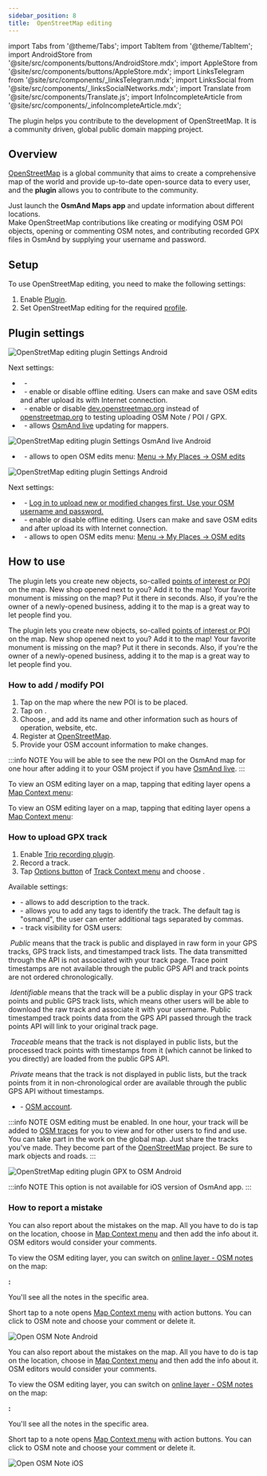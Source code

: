 ```yaml
---
sidebar_position: 8
title:  OpenStreetMap editing
---
```


import Tabs from '@theme/Tabs';
import TabItem from '@theme/TabItem';
import AndroidStore from '@site/src/components/buttons/AndroidStore.mdx';
import AppleStore from '@site/src/components/buttons/AppleStore.mdx';
import LinksTelegram from '@site/src/components/_linksTelegram.mdx';
import LinksSocial from '@site/src/components/_linksSocialNetworks.mdx';
import Translate from '@site/src/components/Translate.js';
import InfoIncompleteArticle from '@site/src/components/_infoIncompleteArticle.mdx';

<InfoIncompleteArticle/>

The plugin helps you contribute to the development of OpenStreetMap. It is a community driven, global public domain mapping project.

## Overview
 

[OpenStreetMap](http://openstreetmap.org/) is a global community that aims to create a comprehensive map of the world and provide up-to-date open-source data to every user, and the **<Translate android="true" ids="osm_editing"/> plugin** allows you to contribute to the community.

Just launch the **OsmAnd Maps app** and update information about different locations.   
Make OpenStreetMap contributions like creating or modifying OSM POI objects, opening or commenting OSM notes, and contributing recorded GPX files in OsmAnd by supplying your username and password. 


## Setup

To use OpenStreetMap editing, you need to make the following settings:    

1. Enable [Plugin](../plugins/index.md#enable--disable).  
2. Set OpenStreetMap editing for the required [profile](../personal/profiles.md).


## Plugin settings

<Tabs groupId="operating-systems">

<TabItem value="android" label="Android">

*<Translate android="true" ids="shared_string_menu,plugins_menu_group,osm_editing_plugin_name,shared_string_settings"/>*

![OpenStretMap editing plugin Settings Android](@site/static/img/plugins/osm-editing/osm_plugin_settings_android.png)

Next settings:
- &nbsp;_<Translate android="true" ids="login_account"/>_ - [<Translate android="true" ids="open_street_map_login_mode"/>](https://www.openstreetmap.org/login) 
- &nbsp;_<Translate android="true" ids="offline_edition"/>_ - enable or disable offline editing. Users can make and save OSM edits and after upload its with Internet connection.
- &nbsp;_<Translate android="true" ids="use_dev_url"/>_ - enable or disable [dev.openstreetmap.org](https://dev.openstreetmap.org/) instead of [openstreetmap.org](http://openstreetmap.org/) to testing uploading OSM Note / POI / GPX.
- &nbsp;_<Translate android="true" ids="map_updates_for_mappers"/>_ - allows [OsmAnd live](../personal/maps.md#osmand-live) updating for mappers.

![OpenStretMap editing plugin Settings OsmAnd live Android](@site/static/img/plugins/osm-editing/osm_plugin_settings_live_android.png)

- &nbsp;_<Translate android="true" ids="layer_osm_edits"/>_ - allows to open OSM edits menu: [Menu → My Places → OSM edits](../personal/myplaces.md) 
 
</TabItem>

<TabItem value="ios" label="iOS">

*<Translate ios="true" ids="menu,shared_string_settings,app_profiles,plugins,product_title_osm_editing"/>*

![OpenStretMap editing plugin Settings Android](@site/static/img/plugins/osm-editing/osm_plugin_settings_ios.png)

Next settings:
- &nbsp;_<Translate ios="true" ids="shared_string_account"/>_ - [Log in to upload new or modified changes first. Use your OSM username and password.](https://www.openstreetmap.org/login) 
- &nbsp;_<Translate ios="true" ids="osm_offline_editing"/>_ - enable or disable offline editing. Users can make and save OSM edits and after upload its with Internet connection.
- &nbsp;_<Translate ios="true" ids="osm_edits_title"/>_ - allows to open OSM edits menu: [Menu → My Places → OSM edits](../personal/myplaces.md) 


</TabItem>

</Tabs>

## How to use

<Tabs groupId="operating-systems">

<TabItem value="android" label="Android">

The plugin lets you create new objects, so-called  [points of interest or POI](../map/point-layers-on-map.md#points-of-interest-poi)  on the map. New shop opened next to you? Add it to the map! Your favorite monument is missing on the map? Put it there in seconds. Also, if you're the owner of a newly-opened business, adding it to the map is a great way to let people find you.

</TabItem>

<TabItem value="ios" label="iOS">

The plugin lets you create new objects, so-called  [points of interest or POI](../map/point-layers-on-map.md#points-of-interest-poi)  on the map. New shop opened next to you? Add it to the map! Your favorite monument is missing on the map? Put it there in seconds. Also, if you're the owner of a newly-opened business, adding it to the map is a great way to let people find you.

</TabItem>

</Tabs>

### How to add / modify POI 

1. Tap on the map where the new POI is to be placed.
2. Tap on [<Translate android="true" ids="shared_string_actions"/>](../map/map-context-menu.md#actions).
3. Choose [<Translate android="true" ids="context_menu_item_create_poi"/>](../map/map-context-menu.md#-create--modify-poi), and add its name and other information such as hours of operation, website, etc.
4. Register at [OpenStreetMap](http://openstreetmap.org/).
5. Provide your OSM account information to make changes.  

:::info NOTE
You will be able to see the new POI on the OsmAnd map for one hour after adding it to your OSM project if you have [OsmAnd live](../personal/maps.md#osmand-live).
:::  

<Tabs groupId="operating-systems">

<TabItem value="android" label="Android">  

To view an OSM editing layer on a map, tapping that editing layer opens a [Map Context menu](../map/map-context-menu.md#-upload-poi--osm-note):  
*<Translate android="true" ids="shared_string_menu,configure_map,layer_osm_edits"/>*

</TabItem>

<TabItem value="ios" label="iOS">


To view an OSM editing layer on a map, tapping that editing layer opens a [Map Context menu](../map/map-context-menu.md#-upload-poi--osm-note):  
*<Translate ios="true" ids="menu,configure_map,osm_edits_offline_layer"/>*

</TabItem>

</Tabs>

### How to upload GPX track

<Tabs groupId="operating-systems">

<TabItem value="android" label="Android">

1. Enable [Trip recording plugin](../plugins/trip-recording.md).
2. Record a track.
3. Tap [Options button](../map/track-context-menu.md#options) of [Track Context menu](../map/track-context-menu.md) and choose <Translate android="true" ids="upload_to_openstreetmap"/>.  

Available settings:  

- **<Translate android="true" ids="shared_string_description"/>** - allows to add description to the track.  
- **<Translate android="true" ids="gpx_tags_txt"/>** - allows you to add any tags to identify the track. The default tag is "osmand", the user can enter additional tags separated by commas.  
- **<Translate android="true" ids="gpx_visibility_txt"/>** - track visibility for OSM users:  

 &nbsp;*Public* means that the track is public and displayed in raw form in your GPS tracks, GPS track lists, and timestamped track lists. The data transmitted through the API is not associated with your track page. Trace point timestamps are not available through the public GPS API and track points are not ordered chronologically.
 
 &nbsp;*Identifiable* means that the track will be a public display in your GPS track points and public GPS track lists, which means other users will be able to download the raw track and associate it with your username. Public timestamped track points data from the GPS API passed through the track points API will link to your original track page.
 
 &nbsp;*Traceable* means that the track is not displayed in public lists, but the processed track points with timestamps from it (which cannot be linked to you directly) are loaded from the public GPS API.
 
 &nbsp;*Private* means that the track is not displayed in public lists, but the track points from it in non-chronological order are available through the public GPS API without timestamps.
 
- **<Translate android="true" ids="login_account"/>** - [OSM account](https://www.openstreetmap.org/login).



:::info NOTE
OSM editing must be enabled. In one hour, your track will be added to [OSM traces](https://www.openstreetmap.org/traces) for you to view and for other users to find and use.  
You can take part in the work on the global map. Just share the tracks you've made. They become part of the [OpenStreetMap](http://openstreetmap.org/) project. Be sure to mark objects and roads.
:::  


![OpenStretMap editing plugin GPX to OSM Android](@site/static/img/plugins/osm-editing/osm_plugin_gpx_to_osm_android.png)

</TabItem>

<TabItem value="ios" label="iOS">


:::info NOTE
This option is not available for iOS version of OsmAnd app.
:::  

</TabItem>

</Tabs>

### How to report a mistake

<Tabs groupId="operating-systems">

<TabItem value="android" label="Android">

You can also report about the mistakes on the map. All you have to do is tap on the location, choose [<Translate android="true" ids="context_menu_item_open_note"/>](../map/map-context-menu.md#-open-osm-note) in [Map Context menu](../map/map-context-menu.md) and then add the info about it. OSM editors would consider your comments.

To view the OSM editing layer, you can switch on  [online layer - OSM notes](../map/configure-map-menu.md#map-layers) on the map:

**<Translate android="true" ids="android_button_seq"/>:** <Translate android="true" ids="shared_string_menu,configure_map,layer_osm_bugs"/> 

You'll see all the notes in the specific area.

Short tap to a note opens [Map Context menu](../map/map-context-menu.md#-comment--close-osm-note) with action buttons. You can click to OSM note and choose your comment or delete it.

![Open OSM Note Android](@site/static/img/plugins/osm-editing/osm_notes_online_android.png)

</TabItem>

<TabItem value="ios" label="iOS">

You can also report about the mistakes on the map. All you have to do is tap on the location, choose [<Translate android="true" ids="context_menu_item_open_note"/>](../map/map-context-menu.md#-open-osm-note) in [Map Context menu](../map/map-context-menu.md) and then add the info about it. OSM editors would consider your comments.

To view the OSM editing layer, you can switch on  [online layer - OSM notes](../map/configure-map-menu.md#map-layers) on the map:

**<Translate ios="true" ids="ios_button_seq"/>:** <Translate ios="true" ids="menu,configure_map,osm_notes_online_layer"/>

You'll see all the notes in the specific area.

Short tap to a note opens [Map Context menu](../map/map-context-menu.md#-comment--close-osm-note) with action buttons. You can click to OSM note and choose your comment or delete it.

![Open OSM Note iOS](@site/static/img/plugins/osm-editing/osm_notes_online_ios.png)

</TabItem>

</Tabs>
